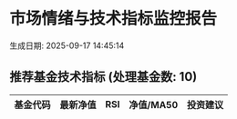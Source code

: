 # 市场情绪与技术指标监控报告

生成日期: 2025-09-17 14:45:14

## 推荐基金技术指标 (处理基金数: 10)
| 基金代码 | 最新净值 | RSI | 净值/MA50 | 投资建议 |
|----------|----------|-----|-----------|----------|
